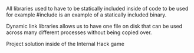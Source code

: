 


All libraries used to have to be statically included inside of code to be used for example #include <iostream> is an example of a statically included binary. 

Dynamic link libraries allows us to have one file on disk that can be used across many different processes  without being copied over.

Project solution inside of the Internal Hack game


